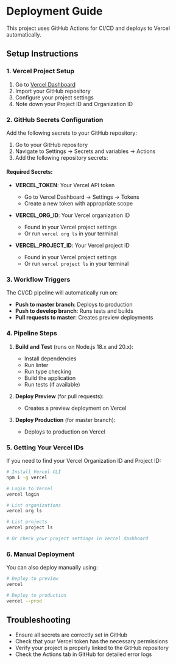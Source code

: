 # Deployment Guide

This project uses GitHub Actions for CI/CD and deploys to Vercel automatically.

## Setup Instructions

### 1. Vercel Project Setup

1. Go to [Vercel Dashboard](https://vercel.com/dashboard)
2. Import your GitHub repository
3. Configure your project settings
4. Note down your Project ID and Organization ID

### 2. GitHub Secrets Configuration

Add the following secrets to your GitHub repository:

1. Go to your GitHub repository
2. Navigate to Settings → Secrets and variables → Actions
3. Add the following repository secrets:

#### Required Secrets:

- **VERCEL_TOKEN**: Your Vercel API token
  - Go to Vercel Dashboard → Settings → Tokens
  - Create a new token with appropriate scope
  
- **VERCEL_ORG_ID**: Your Vercel organization ID
  - Found in your Vercel project settings
  - Or run `vercel org ls` in your terminal
  
- **VERCEL_PROJECT_ID**: Your Vercel project ID
  - Found in your Vercel project settings
  - Or run `vercel project ls` in your terminal

### 3. Workflow Triggers

The CI/CD pipeline will automatically run on:

- **Push to master branch**: Deploys to production
- **Push to develop branch**: Runs tests and builds
- **Pull requests to master**: Creates preview deployments

### 4. Pipeline Steps

1. **Build and Test** (runs on Node.js 18.x and 20.x):
   - Install dependencies
   - Run linter
   - Run type checking
   - Build the application
   - Run tests (if available)

2. **Deploy Preview** (for pull requests):
   - Creates a preview deployment on Vercel

3. **Deploy Production** (for master branch):
   - Deploys to production on Vercel

### 5. Getting Your Vercel IDs

If you need to find your Vercel Organization ID and Project ID:

```bash
# Install Vercel CLI
npm i -g vercel

# Login to Vercel
vercel login

# List organizations
vercel org ls

# List projects
vercel project ls

# Or check your project settings in Vercel dashboard
```

### 6. Manual Deployment

You can also deploy manually using:

```bash
# Deploy to preview
vercel

# Deploy to production
vercel --prod
```

## Troubleshooting

- Ensure all secrets are correctly set in GitHub
- Check that your Vercel token has the necessary permissions
- Verify your project is properly linked to the GitHub repository
- Check the Actions tab in GitHub for detailed error logs